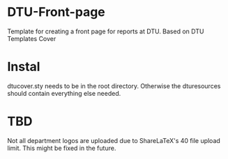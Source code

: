 # DTU-Front-page
Template for creating a front page for reports at DTU.
Based on DTU Templates Cover

# Instal
dtucover.sty needs to be in the root directory. Otherwise the dturesources should contain everything else needed.

# TBD
Not all department logos are uploaded due to ShareLaTeX's 40 file upload limit. This might be fixed in the future.
